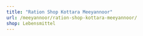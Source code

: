 ```yaml
---
title: "Ration Shop Kottara Meeyannoor"
url: /meeyannoor/ration-shop-kottara-meeyannoor/
shop: Lebensmittel
---
```

